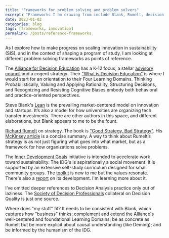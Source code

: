 ```yaml
---
title: "Frameworks for problem solving and problem solvers"
excerpt: "Frameworks I am drawing from include Blank, Rumelt, decision science, decision analysis, and IDG."
date: 2023-01-02
categories: blog
tags: [frameworks, innovation]
permalink: /posts/reference-frameworks
---
```


As I explore how to make progress on scaling innovation in sustainability (SIS), and in the context of shaping a program of study, I am looking at different problem solving frameworks as points of reference.

The [Alliance for Decision Education](https://alliancefordecisioneducation.org/) has a K-12 focus, 
a stellar [advisory council](https://alliancefordecisioneducation.org/learn/about-the-alliance/council/) and a cogent strategy. Their ["What is Decision Education"](https://alliancefordecisioneducation.org/what-is-decision-education/) is where I would start for an orientation to their Four Learning Domains.
Thinking Probabilistically, Valuing and Applying Rationality, Structuring Decisions, and Recognizing and Resisting Cognitive Biases embody both behavioral and practice-oriented perspectives.

Steve Blank's [Lean](https://steveblank.com/) is the prevailing market-centered model on innovation and startups. It’s also a model for how universities are organizing tech transfer investments. There are other authors in this space, and different elaborations, but Blank appears to me to be the fount.  

[Richard Rumelt](https://thecruxbook.com/about-richard-rumelt/) on strategy. 
The book is ["Good Strategy, Bad Strategy"](https://www.penguinrandomhouse.com/books/208668/good-strategy-bad-strategy-by-richard-rumelt/). 
His [McKinsey article](https://www.mckinsey.com/capabilities/strategy-and-corporate-finance/our-insights/the-perils-of-bad-strategy)
is a concise summary. A way to think about Rumelt’s strategy is as not just figuring what goes into what market, but as a framework for how organizations solve problems.

The [Inner Development Goals](https://www.innerdevelopmentgoals.org) initiative is intended to accelerate work toward sustainability. The IDG's is aspirationally a social movement. It is supported by an extensive self-study curriculum designed for small community groups. 
The [toolkit](https://www.innerdevelopmentgoals.org/s/221215_IDG_Toolkit_v1.pdf) is new to me but the values resonate.
There's also a [report](https://www.innerdevelopmentgoals.org/s/220511_IDG_Report_Full.pdf)
on its development. I'm learning more about it.

I’ve omitted deeper references to Decision Analysis practice only out of laziness. The [Society of Decision Professionals]( https://www.decisionprofessionals.com/) collateral on Decision Quality is just one source.

Where does "my stuff" fit? 
It needs to be consistent with Blank, which captures how "business" thinks;
complement and extend the Alliance's well-centered and foundational Learning Domains; 
be as concrete as Rumelt but be more explicit about causal understanding (like Deming); 
and be informed by the humanism of the IDG.
